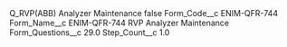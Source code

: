 <?xml version="1.0" encoding="UTF-8"?>
<CustomMetadata xmlns="http://soap.sforce.com/2006/04/metadata" xmlns:xsi="http://www.w3.org/2001/XMLSchema-instance" xmlns:xsd="http://www.w3.org/2001/XMLSchema">
    <label>Q_RVP(ABB) Analyzer Maintenance</label>
    <protected>false</protected>
    <values>
        <field>Form_Code__c</field>
        <value xsi:type="xsd:string">ENIM-QFR-744</value>
    </values>
    <values>
        <field>Form_Name__c</field>
        <value xsi:type="xsd:string">ENIM-QFR-744 RVP Analyzer Maintenance</value>
    </values>
    <values>
        <field>Form_Questions__c</field>
        <value xsi:type="xsd:double">29.0</value>
    </values>
    <values>
        <field>Step_Count__c</field>
        <value xsi:type="xsd:double">1.0</value>
    </values>
</CustomMetadata>
